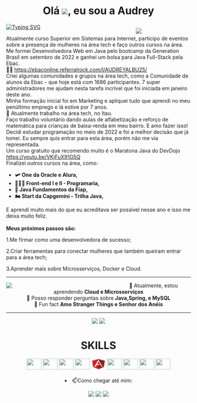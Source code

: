<h1 align="center">Olá  <img src="https://media.giphy.com/media/hvRJCLFzcasrR4ia7z/giphy.gif" width="30px"/>, eu sou a Audrey </h1>

[![Typing SVG](https://readme-typing-svg.demolab.com?font=Fira+Code&pause=1000&color=fd428d&center=true&vCenter=true&width=1000&lines=Dev+Full+stack+com+foco+em+Back-end)](https://git.io/typing-svg)

<img align="right" width="150px" style="margin-top:-20px" src="https://i.imgur.com/6rLgAcq.png"> Atualmente curso Superior em Sistemas para Internet, participo de eventos sobre a presença de mulheres na área tech e faço outros cursos na área. 
<br>
Me formei Desenvolvedora Web em Java pelo bootcamp da Generation Brasil em setembro de 2022 e ganhei um bolsa para Java Full-Stack pela Ebac.<br>
🖐🏼 https://ebaconline.referralrock.com/l/AUDREYALBU25/ <br>
  Criei algumas comunidades e grupos na área tech, como a Comunidade de alunos da Ebac - que hoje está com 1686 participantes. 7 super administradores me ajudam nesta tarefa incrível que foi iniciada em janeiro deste ano.<br>
  Minha formação inicial foi em Marketing e apliquei tudo que aprendi no meu penúltimo emprego e lá estive por 7 anos. <br> 🎈
 Atualmente trabalho na área tech, no Itau. <br>
  Faço trabalho voluntário dando aulas de alfabetização e reforço de matemática para crianças de baixa-renda em meu bairro. E amo fazer isso!<br>
  Decidi estudar programação no meio de 2022 e foi a melhor decisão que já tomei. Eu sempre quis entrar para esta área, porém não me via representada.<br>
  Um curso gratuito que recomendo muito é o Maratona Java do DevDojo  https://youtu.be/VKjFuX91G5Q <br> Finalizei outros cursos na área, como:

<ul><strong> 
  <li>🛩 One da Oracle e Alura, </li>
  <li>👩🏻‍🚀 Front-end I e II - Programaria,</li>
  <li>🚀 Java Fundamentos da Fiap,</li>
  <li>🏍 Start da Capgemini - Trilha Java,</li>
  </strong>
</ul>
    E aprendi muito mais do que eu acreditava ser possível nesse ano e isso me deixa muito feliz. 
    <br><br>
<strong>Meus próximos passos são: </strong><br>
<p>1.Me firmar como uma desenvolvedora de sucesso; </p>
<p>2.Criar ferramentas para conectar mulheres que também queiram entrar para a área tech; </p>
<p>3.Aprender mais sobre Microsserviços, Docker e Cloud.</p>

**********

<div align="center">
   <img width="300px" align="left" src="https://i.imgur.com/0FI8zK9.png">
🚀 Atualmente, estou aprendendo <strong>Cloud e Microsserviços</strong><br>
💬 Posso responder perguntas sobre <strong>Java,Spring, e MySQL</strong><br>
🛴 Fun fact <strong>Amo Stranger Things e Senhor dos Anéis</strong></h4> 
</div>

***************	

<div align="center">
  <img height="150em" src="https://github-readme-stats-eight-theta.vercel.app/api?username=Dry-A&show_icons=true&theme=radical&include_all_commits=true&count_private=true"/>
  <img height="150em" src="https://github-readme-stats-eight-theta.vercel.app/api/top-langs/?username=Dry-A&layout=compact&langs_count=8&theme=radical"/>
<div>	

<div>
  <h1 align="center"> SKILLS </h1>
 
 
  <img src="https://cdn.jsdelivr.net/gh/devicons/devicon/icons/java/java-original.svg" height="30" width="40"/>
  <img src="https://cdn.jsdelivr.net/gh/devicons/devicon/icons/spring/spring-original.svg" height="30" width="40"/>
  <img src="https://cdn.jsdelivr.net/gh/devicons/devicon/icons/mysql/mysql-original.svg" height="30" width="40"/>
  <img src="https://cdn.jsdelivr.net/gh/devicons/devicon/icons/mongodb/mongodb-original.svg" height="30" width="40"/>
   <img src="https://github.com/devicons/devicon/blob/v2.15.1/icons/angularjs/angularjs-original.svg" height="30" width="40"/
   <img src="https://cdn.jsdelivr.net/gh/devicons/devicon/icons/html5/html5-original.svg" height="30" width="40"/>
  <img src="https://cdn.jsdelivr.net/gh/devicons/devicon/icons/css3/css3-original.svg" height="30,5" width="40"/>
  <img src="https://cdn.jsdelivr.net/gh/devicons/devicon/icons/javascript/javascript-original.svg" height="30" width="40"/>
  <img src="https://cdn.jsdelivr.net/gh/devicons/devicon/icons/typescript/typescript-original.svg" height="30" width="40"/>
  <img src="https://cdn.jsdelivr.net/gh/devicons/devicon/icons/nodejs/nodejs-original.svg" height="30" width="40"/> 
    
</div>
<br> 
  
  
 
<li>📫Como chegar até mim:<br>
 
  <a href="https://linktr.ee/audrey_projetos" target="_blank"><img src="https://img.shields.io/badge/-Linktree-%23E4405F?style=for-the-badge&logo=linktree&logoColor=white" target="_blank"></a>
<a href="https://www.linkedin.com/in/audrey-albuquerque-dev/" target="_blank"><img src="https://img.shields.io/badge/LinkedIn-0077B5?style=for-the-badge&logo=linkedin&logoColor=white" target="_blank"></a>
<a href="https://www.instagram.com/dry.dev/" target="_blank"><img src="https://img.shields.io/badge/-Instagram-%23E4405F?style=for-the-badge&logo=instagram&logoColor=white" target="_blank"></a>
  
  


